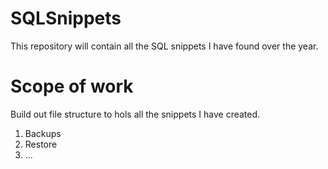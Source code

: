 # SQLSnippets
This repository will contain all the SQL snippets I have found over the year.

# Scope of work

Build out file structure to hols all the snippets I have created.

1. Backups
2. Restore
3. ...
